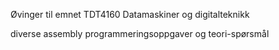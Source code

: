 Øvinger til emnet TDT4160 Datamaskiner og digitalteknikk

diverse assembly programmeringsoppgaver og teori-spørsmål
